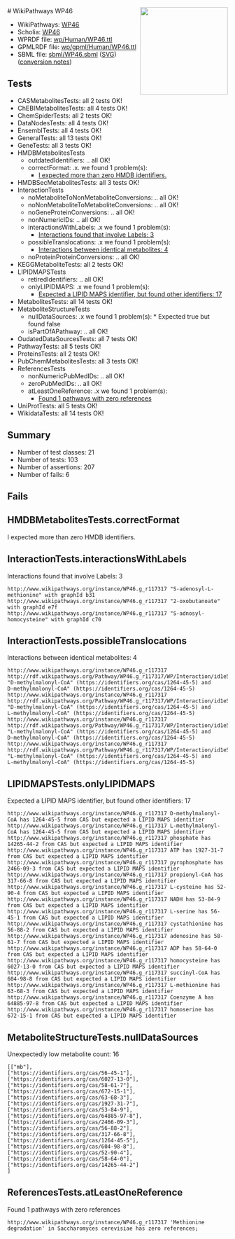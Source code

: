 <img style="float: right; width: 200px" src="../logo.png" />
# WikiPathways WP46

* WikiPathways: [WP46](https://identifiers.org/wikipathways:WP46)
* Scholia: [WP46](https://scholia.toolforge.org/wikipathways/WP46)
* WPRDF file: [wp/Human/WP46.ttl](../wp/Human/WP46.ttl)
* GPMLRDF file: [wp/gpml/Human/WP46.ttl](../wp/gpml/Human/WP46.ttl)
* SBML file: [sbml/WP46.sbml](../sbml/WP46.sbml) ([SVG](../sbml/WP46.svg)) ([conversion notes](../sbml/WP46.txt))

## Tests
* CASMetabolitesTests: all 2 tests OK!
* ChEBIMetabolitesTests: all 4 tests OK!
* ChemSpiderTests: all 2 tests OK!
* DataNodesTests: all 4 tests OK!
* EnsemblTests: all 4 tests OK!
* GeneralTests: all 13 tests OK!
* GeneTests: all 3 tests OK!
* HMDBMetabolitesTests
    * outdatedIdentifiers: .. all OK!
    * correctFormat: .x. we found 1 problem(s):
        * [I expected more than zero HMDB identifiers.](#ad154c1e)
* HMDBSecMetabolitesTests: all 3 tests OK!
* InteractionTests
    * noMetaboliteToNonMetaboliteConversions: .. all OK!
    * noNonMetaboliteToMetaboliteConversions: .. all OK!
    * noGeneProteinConversions: .. all OK!
    * nonNumericIDs: .. all OK!
    * interactionsWithLabels: .x we found 1 problem(s):
        * [Interactions found that involve Labels: 3](#630d267a)
    * possibleTranslocations: .x we found 1 problem(s):
        * [Interactions between identical metabolites: 4](#d59038c7)
    * noProteinProteinConversions: .. all OK!
* KEGGMetaboliteTests: all 2 tests OK!
* LIPIDMAPSTests
    * retiredIdentifiers: .. all OK!
    * onlyLIPIDMAPS: .x we found 1 problem(s):
        * [Expected a LIPID MAPS identifier, but found other identifiers: 17](#d0bfb67f)
* MetabolitesTests: all 14 tests OK!
* MetaboliteStructureTests
    * nullDataSources: .x we found 1 problem(s):
            * Expected true but found false
    * isPartOfAPathway: .. all OK!
* OudatedDataSourcesTests: all 7 tests OK!
* PathwayTests: all 5 tests OK!
* ProteinsTests: all 2 tests OK!
* PubChemMetabolitesTests: all 3 tests OK!
* ReferencesTests
    * nonNumericPubMedIDs: .. all OK!
    * zeroPubMedIDs: .. all OK!
    * atLeastOneReference: .x we found 1 problem(s):
        * [Found 1 pathways with zero references](#35eb778e)
* UniProtTests: all 5 tests OK!
* WikidataTests: all 14 tests OK!


## Summary

* Number of test classes: 21
* Number of tests: 103
* Number of assertions: 207
* Number of fails: 6

## Fails

<a name="ad154c1e" />

## HMDBMetabolitesTests.correctFormat

I expected more than zero HMDB identifiers.
<a name="630d267a" />

## InteractionTests.interactionsWithLabels

Interactions found that involve Labels: 3
```
http://www.wikipathways.org/instance/WP46.g_r117317 "S-adenosyl-L-methionine" with graphId b31
http://www.wikipathways.org/instance/WP46.g_r117317 "2-oxobutanoate" with graphId e7f
http://www.wikipathways.org/instance/WP46.g_r117317 "S-adnosyl-homocysteine" with graphId c70
```

<a name="d59038c7" />

## InteractionTests.possibleTranslocations

Interactions between identical metabolites: 4
```
http://www.wikipathways.org/instance/WP46.g_r117317 http://rdf.wikipathways.org/Pathway/WP46.g_r117317/WP/Interaction/id1e5b9638 "D-methylmalonyl-CoA" (https://identifiers.org/cas/1264-45-5) and 
D-methylmalonyl-CoA" (https://identifiers.org/cas/1264-45-5)
http://www.wikipathways.org/instance/WP46.g_r117317 http://rdf.wikipathways.org/Pathway/WP46.g_r117317/WP/Interaction/id1e5b9638 "D-methylmalonyl-CoA" (https://identifiers.org/cas/1264-45-5) and 
L-methylmalonyl-CoA" (https://identifiers.org/cas/1264-45-5)
http://www.wikipathways.org/instance/WP46.g_r117317 http://rdf.wikipathways.org/Pathway/WP46.g_r117317/WP/Interaction/id1e5b9638 "L-methylmalonyl-CoA" (https://identifiers.org/cas/1264-45-5) and 
D-methylmalonyl-CoA" (https://identifiers.org/cas/1264-45-5)
http://www.wikipathways.org/instance/WP46.g_r117317 http://rdf.wikipathways.org/Pathway/WP46.g_r117317/WP/Interaction/id1e5b9638 "L-methylmalonyl-CoA" (https://identifiers.org/cas/1264-45-5) and 
L-methylmalonyl-CoA" (https://identifiers.org/cas/1264-45-5)
```

<a name="d0bfb67f" />

## LIPIDMAPSTests.onlyLIPIDMAPS

Expected a LIPID MAPS identifier, but found other identifiers: 17
```
http://www.wikipathways.org/instance/WP46.g_r117317 D-methylmalonyl-CoA has 1264-45-5 from CAS but expected a LIPID MAPS identifier
http://www.wikipathways.org/instance/WP46.g_r117317 L-methylmalonyl-CoA has 1264-45-5 from CAS but expected a LIPID MAPS identifier
http://www.wikipathways.org/instance/WP46.g_r117317 phosphate has 14265-44-2 from CAS but expected a LIPID MAPS identifier
http://www.wikipathways.org/instance/WP46.g_r117317 ATP has 1927-31-7 from CAS but expected a LIPID MAPS identifier
http://www.wikipathways.org/instance/WP46.g_r117317 pyrophosphate has 2466-09-3 from CAS but expected a LIPID MAPS identifier
http://www.wikipathways.org/instance/WP46.g_r117317 propionyl-CoA has 317-66-8 from CAS but expected a LIPID MAPS identifier
http://www.wikipathways.org/instance/WP46.g_r117317 L-cysteine has 52-90-4 from CAS but expected a LIPID MAPS identifier
http://www.wikipathways.org/instance/WP46.g_r117317 NADH has 53-84-9 from CAS but expected a LIPID MAPS identifier
http://www.wikipathways.org/instance/WP46.g_r117317 L-serine has 56-45-1 from CAS but expected a LIPID MAPS identifier
http://www.wikipathways.org/instance/WP46.g_r117317 cystathionine has 56-88-2 from CAS but expected a LIPID MAPS identifier
http://www.wikipathways.org/instance/WP46.g_r117317 adenosine has 58-61-7 from CAS but expected a LIPID MAPS identifier
http://www.wikipathways.org/instance/WP46.g_r117317 ADP has 58-64-0 from CAS but expected a LIPID MAPS identifier
http://www.wikipathways.org/instance/WP46.g_r117317 homocysteine has 6027-13-0 from CAS but expected a LIPID MAPS identifier
http://www.wikipathways.org/instance/WP46.g_r117317 succinyl-CoA has 604-98-8 from CAS but expected a LIPID MAPS identifier
http://www.wikipathways.org/instance/WP46.g_r117317 L-methionine has 63-68-3 from CAS but expected a LIPID MAPS identifier
http://www.wikipathways.org/instance/WP46.g_r117317 Coenzyme A has 64885-97-8 from CAS but expected a LIPID MAPS identifier
http://www.wikipathways.org/instance/WP46.g_r117317 homoserine has 672-15-1 from CAS but expected a LIPID MAPS identifier
```

<a name="9190418f" />

## MetaboliteStructureTests.nullDataSources

Unexpectedly low metabolite count: 16
```
[["mb"],
["https://identifiers.org/cas/56-45-1"],
["https://identifiers.org/cas/6027-13-0"],
["https://identifiers.org/cas/58-61-7"],
["https://identifiers.org/cas/672-15-1"],
["https://identifiers.org/cas/63-68-3"],
["https://identifiers.org/cas/1927-31-7"],
["https://identifiers.org/cas/53-84-9"],
["https://identifiers.org/cas/64885-97-8"],
["https://identifiers.org/cas/2466-09-3"],
["https://identifiers.org/cas/56-88-2"],
["https://identifiers.org/cas/317-66-8"],
["https://identifiers.org/cas/1264-45-5"],
["https://identifiers.org/cas/604-98-8"],
["https://identifiers.org/cas/52-90-4"],
["https://identifiers.org/cas/58-64-0"],
["https://identifiers.org/cas/14265-44-2"]
]
```

<a name="35eb778e" />

## ReferencesTests.atLeastOneReference

Found 1 pathways with zero references
```
http://www.wikipathways.org/instance/WP46.g_r117317 'Methionine degradation' in Saccharomyces cerevisiae has zero references; 
```


